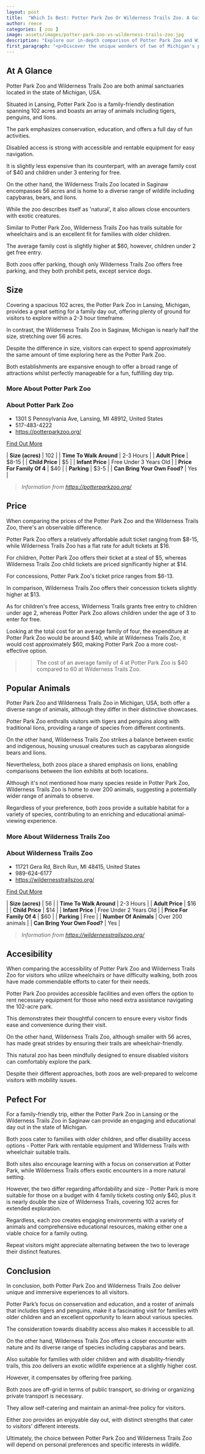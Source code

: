 ```yaml
---
layout: post
title:  "Which Is Best: Potter Park Zoo Or Wilderness Trails Zoo. A Guide To Which Is The Best Zoo In Michigan, USA"
author: reece
categories: [ zoo ]
image: assets/images/potter-park-zoo-vs-wilderness-trails-zoo.jpg
description: "Explore our in-depth comparison of Potter Park Zoo and Wilderness Trails Zoo. Discover the unique animal experiences, conservation efforts, educational programs, and amenities each zoo offers to visitors. Ideal for family outings or animal enthusiasts!"
first_paragraph: "<p>Discover the unique wonders of two of Michigan's prized zoos - Potter Park Zoo in Lansing and Wilderness Trails Zoo in Saginaw.</p><p>Both offering a lively mixture of wildlife, educational opportunities, and family-oriented fun.</p><p>Compare the contrasting experiences of these two parks, from their defining characteristics to the diverse animals calling them home.</p><p>Explore accessibility features, cost-efficiency, and the overall crafted zoo experience.</p><p>Set forth on this comparative journey that will help plan your own expedition into the wondrous world of wildlife and nature.</p>"
---
```


<div class="overview" markdown="1"> 

## At A Glance 

Potter Park Zoo and Wilderness Trails Zoo are both animal sanctuaries located in the state of Michigan, USA. 

Situated in Lansing, Potter Park Zoo is a family-friendly destination spanning 102 acres and boasts an array of animals including tigers, penguins, and lions. 

The park emphasizes conservation, education, and offers a full day of fun activities. 

Disabled access is strong with accessible and rentable equipment for easy navigation. 

It is slightly less expensive than its counterpart, with an average family cost of $40 and children under 3 entering for free. 



On the other hand, the Wilderness Trails Zoo located in Saginaw encompasses 56 acres and is home to a diverse range of wildlife including capybaras, bears, and lions. 

While the zoo describes itself as 'natural', it also allows close encounters with exotic creatures. 

Similar to Potter Park Zoo, Wilderness Trails Zoo has trails suitable for wheelchairs and is an excellent fit for families with older children. 

The average family cost is slightly higher at $60, however, children under 2 get free entry. 

Both zoos offer parking, though only Wilderness Trails Zoo offers free parking, and they both prohibit pets, except service dogs.

</div>
    
    

## Size 

Covering a spacious 102 acres, the Potter Park Zoo in Lansing, Michigan, provides a great setting for a family day out, offering plenty of ground for visitors to explore within a 2-3 hour timeframe. 

In contrast, the Wilderness Trails Zoo in Saginaw, Michigan is nearly half the size, stretching over 56 acres. 

Despite the difference in size, visitors can expect to spend approximately the same amount of time exploring here as the Potter Park Zoo. 

Both establishments are expansive enough to offer a broad range of attractions whilst perfectly manageable for a fun, fulfilling day trip.
<div class="overview" markdown="1" id="wyntk-potter-park-zoo"> 

### More About Potter Park Zoo

<div class="find-out-more" markdown="1">

### About Potter Park Zoo

- 1301 S Pennsylvania Ave, Lansing, MI 48912, United States
- 517-483-4222
- <a href="https://potterparkzoo.org/">https://potterparkzoo.org/</a>



<a class="subscribe btn" href="https://potterparkzoo.org/">Find Out More</a>

</div>


    

| **Size (acres)** | 102 |
| **Time To Walk Around** | 2-3 Hours |
| **Adult Price** | $8-15 |
| **Child Price** | $5 |
| **Infant Price** | Free Under 3 Years Old |
| **Price For Family Of 4** | $40 |
| **Parking** | $3-5 |
| **Can Bring Your Own Food?** | Yes |


> *Information from https://potterparkzoo.org/* 



</div>



## Price 

When comparing the prices of the Potter Park Zoo and the Wilderness Trails Zoo, there's an observable difference. 

Potter Park Zoo offers a relatively affordable adult ticket ranging from $8-15, while Wilderness Trails Zoo has a flat rate for adult tickets at $16. 

For children, Potter Park Zoo offers their ticket at a steal of $5, whereas Wilderness Trails Zoo child tickets are priced significantly higher at $14. 

For concessions, Potter Park Zoo's ticket price ranges from $6-13. 

In comparison, Wilderness Trails Zoo offers their concession tickets slightly higher at $13. 

As for children's free access, Wilderness Trails grants free entry to children under age 2, whereas Potter Park Zoo allows children under the age of 3 to enter for free. 

Looking at the total cost for an average family of four, the expenditure at Potter Park Zoo would be around $40, while at Wilderness Trails Zoo, it would cost approximately $60, making Potter Park Zoo a more cost-effective option.

>> The cost of an average family of 4 at Potter Park Zoo is $40 compared to 60 at Wilderness Trails Zoo.



## Popular Animals 

Potter Park Zoo and Wilderness Trails Zoo in Michigan, USA, both offer a diverse range of animals, although they differ in their distinctive showcases. 

Potter Park Zoo enthralls visitors with tigers and penguins along with traditional lions, providing a range of species from different continents. 

On the other hand, Wilderness Trails Zoo strikes a balance between exotic and indigenous, housing unusual creatures such as capybaras alongside bears and lions. 

Nevertheless, both zoos place a shared emphasis on lions, enabling comparisons between the lion exhibits at both locations. 

Although it's not mentioned how many species reside in Potter Park Zoo, Wilderness Trails Zoo is home to over 200 animals, suggesting a potentially wider range of animals to observe. 

Regardless of your preference, both zoos provide a suitable habitat for a variety of species, contributing to an enriching and educational animal-viewing experience.
<div class="overview" markdown="1"id="wyntk-wilderness-trails-zoo"> 

### More About Wilderness Trails Zoo

<div class="find-out-more" markdown="1">

### About Wilderness Trails Zoo

- 11721 Gera Rd, Birch Run, MI 48415, United States
- 989-624-6177
- <a href="https://wildernesstrailszoo.org/">https://wildernesstrailszoo.org/</a>



<a class="subscribe btn" href="https://wildernesstrailszoo.org/">Find Out More</a>

</div>


    

| **Size (acres)** | 56 |
| **Time To Walk Around** | 2-3 Hours |
| **Adult Price** | $16 |
| **Child Price** | $14 |
| **Infant Price** | Free Under 2 Years Old |
| **Price For Family Of 4** | $60 |
| **Parking** | Free |
| **Number Of Animals** | Over 200 animals |
| **Can Bring Your Own Food?** | Yes |


> *Information from https://wildernesstrailszoo.org/* 



</div>



## Accesibility 

When comparing the accessibility of Potter Park Zoo and Wilderness Trails Zoo for visitors who utilize wheelchairs or have difficulty walking, both zoos have made commendable efforts to cater for their needs. 

Potter Park Zoo provides accessible facilities and even offers the option to rent necessary equipment for those who need extra assistance navigating the 102-acre park. 

This demonstrates their thoughtful concern to ensure every visitor finds ease and convenience during their visit. 

On the other hand, Wilderness Trails Zoo, although smaller with 56 acres, has made great strides by ensuring their trails are wheelchair-friendly. 

This natural zoo has been mindfully designed to ensure disabled visitors can comfortably explore the park. 

Despite their different approaches, both zoos are well-prepared to welcome visitors with mobility issues.

## Pefect For 

For a family-friendly trip, either the Potter Park Zoo in Lansing or the Wilderness Trails Zoo in Saginaw can provide an engaging and educational day out in the state of Michigan. 

Both zoos cater to families with older children, and offer disability access options - Potter Park with rentable equipment and Wilderness Trails with wheelchair suitable trails. 

Both sites also encourage learning with a focus on conservation at Potter Park, while Wilderness Trails offers exotic encounters in a more natural setting. 

However, the two differ regarding affordability and size - Potter Park is more suitable for those on a budget with 4 family tickets costing only $40, plus it is nearly double the size of Wilderness Trails, covering 102 acres for extended exploration. 

Regardless, each zoo creates engaging environments with a variety of animals and comprehensive educational resources, making either one a viable choice for a family outing. 

Repeat visitors might appreciate alternating between the two to leverage their distinct features.

## Conclusion 

In conclusion, both Potter Park Zoo and Wilderness Trails Zoo deliver unique and immersive experiences to all visitors. 

Potter Park’s focus on conservation and education, and a roster of animals that includes tigers and penguins, make it a fascinating visit for families with older children and an excellent opportunity to learn about various species. 

The consideration towards disability access also makes it accessible to all.

On the other hand, Wilderness Trails Zoo offers a closer encounter with nature and its diverse range of species including capybaras and bears. 

Also suitable for families with older children and with disability-friendly trails, this zoo delivers an exotic wildlife experience at a slightly higher cost. 

However, it compensates by offering free parking. 



Both zoos are off-grid in terms of public transport, so driving or organizing private transport is necessary. 

They allow self-catering and maintain an animal-free policy for visitors. 

Either zoo provides an enjoyable day out, with distinct strengths that cater to visitors' different interests. 

Ultimately, the choice between Potter Park Zoo and Wilderness Trails Zoo will depend on personal preferences and specific interests in wildlife.